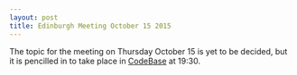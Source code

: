 ```yaml
---
layout: post
title: Edinburgh Meeting October 15 2015
---
```


The topic for the meeting on Thursday October 15 is yet to be decided, but it is pencilled in to take place in [CodeBase](http://www.thisiscodebase.com) at 19:30.

